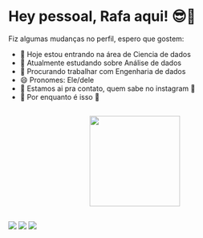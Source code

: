 # Hey pessoal, Rafa aqui! 😎👋
 Fiz algumas mudanças no perfil, espero que gostem:
- 🙌 Hoje estou entrando na área de Ciencia de dados
- 🌱 Atualmente estudando sobre Análise de dados
- 👯 Procurando trabalhar com Engenharia de dados
- 😄 Pronomes: Ele/dele
- 💬 Estamos ai pra contato, quem sabe no instagram 🤳
- 🌹  Por enquanto é isso 🤞


##


<div align="center">
  <a href="https://github.com/raalfs">
  <img height="180em" src="https://github-readme-stats.vercel.app/api/top-langs/?username=raalfs&layout=compact&langs_count=7&theme=dark"/>
</div>

  ##
  
<div> 
    <a href="https://instagram.com/raalfs" target="_blank"><img src="https://img.shields.io/badge/-Instagram-%23E4405F?style=for-the-badge&logo=instagram&logoColor=white" target="_blank"></a>
 	<a href="https://www.twitch.tv/raalfs" target="_blank"><img src="https://img.shields.io/badge/Twitch-9146FF?style=for-the-badge&logo=twitch&logoColor=white" target="_blank"></a>
  <a href="https://www.linkedin.com/in/rafael-da-cruz-silva-23b4a91a7/" target="_blank"><img src="https://img.shields.io/badge/-LinkedIn-%230077B5?style=for-the-badge&logo=linkedin&logoColor=white" target="_blank"></a> 
</div>

##

